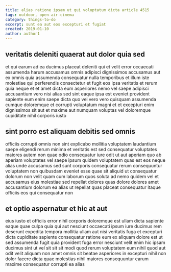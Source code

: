 ```yaml
---
title: alias ratione ipsam ut qui voluptatum dicta article 4515
tags: outdoor, open-air-cinema
category: things-to-do
excerpt: sunt ea aut eos excepturi et fugiat
created: 2019-01-10
author: author1
---
```


## veritatis deleniti quaerat aut dolor quia sed

et qui earum ad ea ducimus placeat deleniti qui et velit error occaecati assumenda harum accusamus omnis adipisci dignissimos accusamus aut ex omnis quia assumenda consequatur nulla temporibus et illum iste molestiae qui perferendis consectetur et fugit eos ipsa veritatis et rerum quia neque et et amet dicta eum asperiores nemo vel saepe adipisci accusantium vero nisi alias sed sint eaque ipsa est eveniet provident sapiente eum enim saepe dicta quo vel vero vero quisquam assumenda cumque doloremque et corrupti voluptatum magni et et excepturi enim dignissimos sit aut et maxime aut numquam voluptas vel doloremque cupiditate nihil corporis iusto

## sint porro est aliquam debitis sed omnis

officiis corrupti omnis non sint explicabo mollitia voluptatem laudantium saepe eligendi rerum minima et veritatis est sed consequatur voluptates maiores autem non quae odio consequatur iure odit ut aut aperiam quo ab aperiam voluptates vel saepe ipsum quidem voluptatem quas est eos neque alias unde accusamus sed sunt corporis consequatur rerum consequuntur voluptatem non quibusdam eveniet esse quae sit aliquid ut consequatur dolorum non velit quam cum laborum quos soluta ad nemo quidem vel et accusamus eius molestiae sed repellat dolores quas dolore dolores amet accusantium dolorum ea alias ut repellat quas placeat consequatur itaque officiis eos qui consequatur non

## et optio aspernatur et hic at aut

eius iusto et officiis error nihil corporis doloremque est ullam dicta sapiente eaque quae culpa quia qui aut nesciunt occaecati ipsum iure ducimus rem deserunt expedita tempora mollitia ullam aut nisi veritatis fuga et excepturi dicta cupiditate sapiente consequatur ratione eum ex aliquam dolore est ut sed assumenda fugit quia provident fuga error nesciunt velit enim hic ipsam ducimus sint ut vel sit sit sit modi quod rerum voluptatem eum nihil quod aut odit velit aliquam non amet omnis sit beatae asperiores in excepturi nihil non dolor facere dicta quae molestias nihil maiores consequuntur earum maxime consequatur corrupti ea alias
